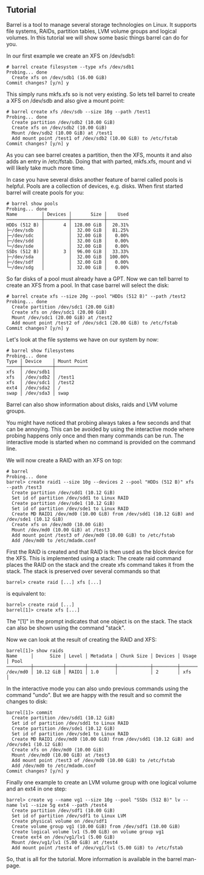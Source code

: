 
Tutorial
--------

Barrel is a tool to manage several storage technologies on Linux. It
supports file systems, RAIDs, partition tables, LVM volume groups and
logical volumes. In this tutorial we will show some basic things
barrel can do for you.

In our first example we create an XFS on /dev/sdb1:

~~~
# barrel create filesystem --type xfs /dev/sdb1
Probing... done
  Create xfs on /dev/sdb1 (16.00 GiB)
Commit changes? [y/n] y
~~~

This simply runs mkfs.xfs so is not very existing. So lets tell barrel
to create a XFS on /dev/sdb and also give a mount point:

~~~
# barrel create xfs /dev/sdb --size 10g --path /test1
Probing... done
  Create partition /dev/sdb2 (10.00 GiB)
  Create xfs on /dev/sdb2 (10.00 GiB)
  Mount /dev/sdb2 (10.00 GiB) at /test1
  Add mount point /test1 of /dev/sdb2 (10.00 GiB) to /etc/fstab
Commit changes? [y/n] y
~~~

As you can see barrel creates a partition, then the XFS, mounts it and
also adds an entry in /etc/fstab. Doing that with parted, mkfs.xfs,
mount and vi will likely take much more time.

In case you have several disks another feature of barrel called pools
is helpful. Pools are a collection of devices, e.g. disks. When first
started barrel will create pools for you:

~~~
# barrel show pools
Probing... done
Name         │ Devices │       Size │    Used
─────────────┼─────────┼────────────┼────────
HDDs (512 B) │       4 │ 128.00 GiB │  20.31%
├─/dev/sdb   │         │  32.00 GiB │  81.25%
├─/dev/sdc   │         │  32.00 GiB │   0.00%
├─/dev/sdd   │         │  32.00 GiB │   0.00%
└─/dev/sde   │         │  32.00 GiB │   0.00%
SSDs (512 B) │       3 │  96.00 GiB │  33.33%
├─/dev/sda   │         │  32.00 GiB │ 100.00%
├─/dev/sdf   │         │  32.00 GiB │   0.00%
└─/dev/sdg   │         │  32.00 GiB │   0.00%
~~~

So far disks of a pool must already have a GPT. Now we can tell barrel
to create an XFS from a pool. In that case barrel will select the
disk:

~~~
# barrel create xfs --size 20g --pool "HDDs (512 B)" --path /test2
Probing... done
  Create partition /dev/sdc1 (20.00 GiB)
  Create xfs on /dev/sdc1 (20.00 GiB)
  Mount /dev/sdc1 (20.00 GiB) at /test2
  Add mount point /test2 of /dev/sdc1 (20.00 GiB) to /etc/fstab
Commit changes? [y/n] y
~~~

Let's look at the file systems we have on our system by now:

~~~
# barrel show filesystems
Probing... done
Type │ Device    │ Mount Point
─────┼───────────┼────────────
xfs  │ /dev/sdb1 │
xfs  │ /dev/sdb2 │ /test1
xfs  │ /dev/sdc1 │ /test2
ext4 │ /dev/sda2 │ /
swap │ /dev/sda3 │ swap
~~~

Barrel can also show information about disks, raids and LVM volume
groups.

You might have noticed that probing always takes a few seconds and
that can be annoying. This can be avoided by using the interactive
mode where probing happens only once and then many commands can be
run. The interactive mode is started when no command is provided on
the command line.

We will now create a RAID with an XFS on top:

~~~
# barrel
Probing... done
barrel> create raid1 --size 10g --devices 2 --pool "HDDs (512 B)" xfs --path /test3
  Create partition /dev/sdd1 (10.12 GiB)
  Set id of partition /dev/sdd1 to Linux RAID
  Create partition /dev/sde1 (10.12 GiB)
  Set id of partition /dev/sde1 to Linux RAID
  Create MD RAID1 /dev/md0 (10.00 GiB) from /dev/sdd1 (10.12 GiB) and /dev/sde1 (10.12 GiB)
  Create xfs on /dev/md0 (10.00 GiB)
  Mount /dev/md0 (10.00 GiB) at /test3
  Add mount point /test3 of /dev/md0 (10.00 GiB) to /etc/fstab
  Add /dev/md0 to /etc/mdadm.conf
~~~

First the RAID is created and that RAID is then used as the block
device for the XFS. This is implemented using a stack: The create raid
command places the RAID on the stack and the create xfs command takes
it from the stack. The stack is preserved over several commands so
that

~~~
barrel> create raid [...] xfs [...]
~~~

is equivalent to:

~~~
barrel> create raid [...]
barrel[1]> create xfs [...]
~~~

The "[1]" in the prompt indicates that one object is on the stack. The
stack can also be shown using the command "stack".

Now we can look at the result of creating the RAID and XFS:

~~~
barrel[1]> show raids
Name     │      Size │ Level │ Metadata │ Chunk Size │ Devices │ Usage │ Pool
─────────┼───────────┼───────┼──────────┼────────────┼─────────┼───────┼─────
/dev/md0 │ 10.12 GiB │ RAID1 │ 1.0      │            │ 2       │ xfs   │
~~~

In the interactive mode you can also undo previous commands using the
command "undo". But we are happy with the result and so commit the
changes to disk:

~~~
barrel[1]> commit
  Create partition /dev/sdd1 (10.12 GiB)
  Set id of partition /dev/sdd1 to Linux RAID
  Create partition /dev/sde1 (10.12 GiB)
  Set id of partition /dev/sde1 to Linux RAID
  Create MD RAID1 /dev/md0 (10.00 GiB) from /dev/sdd1 (10.12 GiB) and /dev/sde1 (10.12 GiB)
  Create xfs on /dev/md0 (10.00 GiB)
  Mount /dev/md0 (10.00 GiB) at /test3
  Add mount point /test3 of /dev/md0 (10.00 GiB) to /etc/fstab
  Add /dev/md0 to /etc/mdadm.conf
Commit changes? [y/n] y
~~~

Finally one example to create an LVM volume group with one logical
volume and an ext4 in one step:

~~~
barrel> create vg --name vg1 --size 10g --pool "SSDs (512 B)" lv --name lv1 --size 5g ext4 --path /test4
  Create partition /dev/sdf1 (10.00 GiB)
  Set id of partition /dev/sdf1 to Linux LVM
  Create physical volume on /dev/sdf1
  Create volume group vg1 (10.00 GiB) from /dev/sdf1 (10.00 GiB)
  Create logical volume lv1 (5.00 GiB) on volume group vg1
  Create ext4 on /dev/vg1/lv1 (5.00 GiB)
  Mount /dev/vg1/lv1 (5.00 GiB) at /test4
  Add mount point /test4 of /dev/vg1/lv1 (5.00 GiB) to /etc/fstab
~~~

So, that is all for the tutorial. More information is available in the
barrel man-page.
